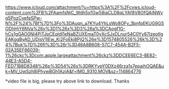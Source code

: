 https://www.icloud.com/attachment/?u=https%3A%2F%2Fcvws.icloud-content.com%2FB%2FAamfsNjC_Wdh5xfGw58iaCLD8qLYAf8V8OfQAiNWvq5PozCvefeSPw-N%2F%24%7Bf%7D%3Fo%3DAuqn_a7KYu4YhLsWo8OFy_3bnfpEKUG9GSODhHjY6NVa%26v%3D1%26x%3D3%26a%3DCAogf1G-hCs1gGAO0NI4PiTJpCEqldI1eNaBZUXEmaT0yXcSJxDLnur54C0Yy67lzeotIgEAKggByAD_UDisV1IEw_Ki2FoEkj8PjQ%26e%3D1574805526%26k%3D%24%7Buk%7D%26fl%3D%26r%3D46A8B608-57C7-454A-B2F5-02A35EF66039-1%26ckc%3Dcom.apple.largeattachment%26ckz%3DDCEE6EC3-8E82-44E3-A5D4-FED71B8D8348%26p%3D54%26s%3DRKYvpY0DXz46rza1s7epaihOQAE&uk=MV_UwSzh8iPhywBGh1AzjA&f=IMG_9310.MOV&sz=114864776


*video file is big, please try above link to download. Thanks
